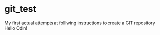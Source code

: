 # git_test
My first actual attempts at folllwing instructions to create a GIT repository
Hello Odin!